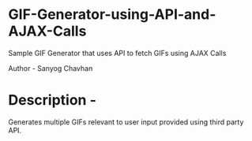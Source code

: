 # GIF-Generator-using-API-and-AJAX-Calls
Sample GIF Generator that uses API to fetch GIFs using AJAX Calls

Author - Sanyog Chavhan
# Description - 
  Generates multiple GIFs relevant to user input provided using third party API.
